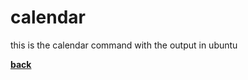 # calendar
this is the calendar command with the output in ubuntu

[**back**](https://github.com/varundevs/ubuntu-linux)
